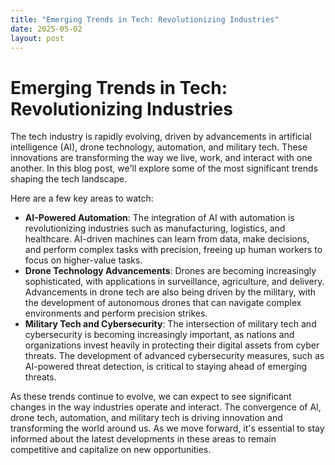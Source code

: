```yaml
---
title: "Emerging Trends in Tech: Revolutionizing Industries"
date: 2025-05-02
layout: post
---
```


# Emerging Trends in Tech: Revolutionizing Industries
The tech industry is rapidly evolving, driven by advancements in artificial intelligence (AI), drone technology, automation, and military tech. These innovations are transforming the way we live, work, and interact with one another. In this blog post, we'll explore some of the most significant trends shaping the tech landscape.

Here are a few key areas to watch:
* **AI-Powered Automation**: The integration of AI with automation is revolutionizing industries such as manufacturing, logistics, and healthcare. AI-driven machines can learn from data, make decisions, and perform complex tasks with precision, freeing up human workers to focus on higher-value tasks.
* **Drone Technology Advancements**: Drones are becoming increasingly sophisticated, with applications in surveillance, agriculture, and delivery. Advancements in drone tech are also being driven by the military, with the development of autonomous drones that can navigate complex environments and perform precision strikes.
* **Military Tech and Cybersecurity**: The intersection of military tech and cybersecurity is becoming increasingly important, as nations and organizations invest heavily in protecting their digital assets from cyber threats. The development of advanced cybersecurity measures, such as AI-powered threat detection, is critical to staying ahead of emerging threats.

As these trends continue to evolve, we can expect to see significant changes in the way industries operate and interact. The convergence of AI, drone tech, automation, and military tech is driving innovation and transforming the world around us. As we move forward, it's essential to stay informed about the latest developments in these areas to remain competitive and capitalize on new opportunities.